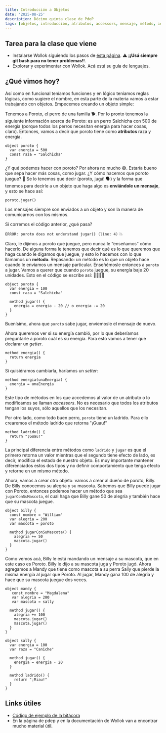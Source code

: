 ```yaml
---
title: Introducción a Objetos
date: '2025-08-25'
description: Décimo quinta clase de PdeP
tags: [objetos, introducción, atributos, accessors, mensaje, método, identidad]
---
```


## Tarea para la clase que viene

- Instalarse Wollok siguiendo los pasos de [ésta página](https://www.wollok.org/getting_started/installation/). ⚠️ **¡¡Usá siempre git bash para no tener problemas!!**.
- Explorar y experimentar con Wollok. Acá está su guía de lenguajes.

## ¿Qué vimos hoy?

Así como en funcional teníamos funciones y en lógico teníamos reglas lógicas, como sugiere el nombre, en esta parte de la materia vamos a estar trabajando con objetos. Empecemos creando un objeto simple:

Tenemos a Poroto, el perro de una familia 🐕. Por lo pronto tenemos la siguiente información acerca de Poroto: es un perro Salchicha con 500 de energía (porque todos los perros necesitan energía para hacer cosas, claro). Entonces, vamos a decir que poroto tiene como **atributos** raza y energía. 

```
object poroto {
  var energia = 500
  const raza = "Salchicha"
}
```


¿Y qué podemos hacer con poroto? Por ahora no mucho 😅. Estaría bueno que sepa hacer más cosas, como jugar. ¿Y cómo hacemos que poroto juegue? 🤔 Se lo tenemos que decir (poroto, jugá! 🗣️) y la forma que tenemos para decirle a un objeto que haga algo es **enviándole un mensaje**, y esto se hace así:

`poroto.jugar()`

Los mensajes siempre son enviados a un objeto y son la manera de comunicarnos con los mismos.

Si corremos el código anterior, ¿qué pasa?

`ERROR: poroto does not understand jugar() (line: 4)` 💥

Claro, le dijimos a poroto que juegue, pero nunca le “enseñamos” cómo hacerlo. De alguna forma le tenemos que decir qué es lo que queremos que haga cuando le digamos que juegue, y esto lo hacemos con lo que llamamos un **método**. Repasando: un método es lo que un objeto hace cuando le enviamos un mensaje particular. Enseñémosle entonces a `poroto` a jugar. Vamos a querer que cuando `poroto` juegue, su energía baje 20 unidades. Esto en el código se escribe así: 👨‍💻👩‍💻

```
object poroto {
  var energia = 100
  const raza = "Salchicha"

  method jugar() {
    energia = energia - 20 // o energia -= 20
  }
}
```

Buenísimo, ahora que `poroto` sabe jugar, enviemosle el mensaje de nuevo.

Ahora queremos ver si su energía cambió, por lo que deberíamos preguntarle a poroto cuál es su energía. Para esto vamos a tener que declarar un _getter_.

```
method energia() {
  return energia
}
```

Si quisiéramos cambiarla, haríamos un _setter_:

```
method energia(unaEnergia) {
  energia = unaEnergia
}
```

Este tipo de métodos en los que accedemos al valor de un atributo o lo modificamos se llaman _accessors_. No es necesario que todos los atributos tengan los suyos, sólo aquellos que los necesitan.

Por otro lado, como todo buen perro, `poroto` tiene un ladrido. Para ello crearemos el método ladrido que retorna "¡Guau!"

```
method ladrido() {
  return "¡Guau!"
}
```

La principal diferencia entre métodos como `ladrido` y `jugar` es que el primero retorna un valor mientras que el segundo tiene efecto de lado, es decir, modifica el estado de nuestro objeto. Es muy importante mantener diferenciados estos dos tipos y no definir comportamiento que tenga efecto y retorne en un mismo método.

Ahora, vamos a crear otro objeto: vamos a crear al dueño de poroto, Billy. De Billy conocemos su alegría y su mascota.
Sabemos que Billy puede jugar con Poroto, entonces podemos hacer un método que sea `jugarConSuMascota`, el cual haga que Billy gane 50 de alegría y también hace que su mascota juegue.

```
object billy {
  const nombre = "William"
  var alegria = 200
  var mascota = poroto

  method jugarConSuMascota() {
    alegria += 50
    mascota.jugar()
  }
}
```

Como vemos acá, Billy le está mandando un mensaje a su mascota, que en este caso es Poroto. Billy le dijo a su mascota jugá y Poroto jugó.
Ahora agregamos a Mandy que tiene como mascota a su perra Sally que pierde la misma energía al jugar que Poroto. Al jugar, Mandy gana 100 de alegría y hace que su mascota juegue dos veces.

```
object mandy {
   const nombre = "Magdalena"
   var alegria = 200
   var mascota = sally

  method jugar() {
    alegria += 100
    mascota.jugar()
    mascota.jugar()
  }
}

object sally {
  var energia = 100
  var raza = "Caniche"

  method jugar() {
    energia = energia - 20
  }

  method ladrido() {
    return "¡Miau!"
  }
}
```

## Links útiles

- [Código de ejemplo de la bitácora](https://github.com/pdep-lunes/pdep-clases-2023/blob/main/Objetos/Clase01/src/Clase01.wlk)
- En la página de pdep y en la documentación de Wollok van a encontrar mucho material útil.
